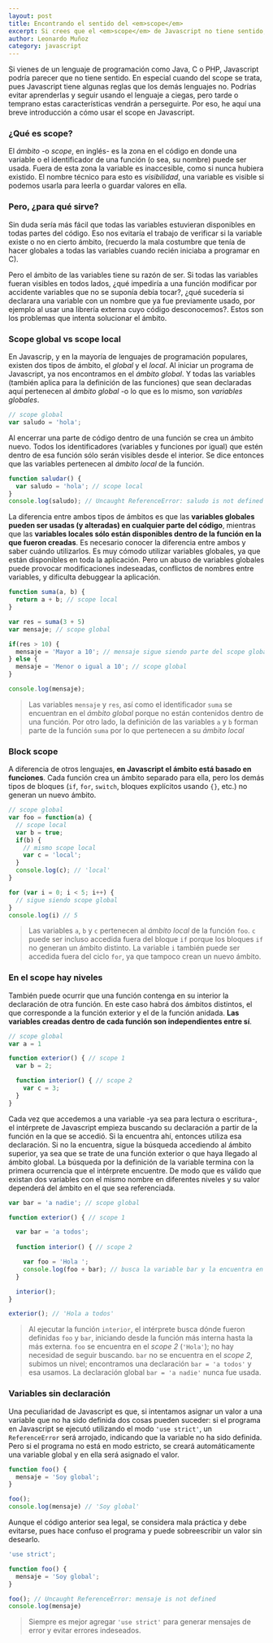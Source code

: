 ```yaml
---
layout: post
title: Encontrando el sentido del <em>scope</em>
excerpt: Si crees que el <em>scope</em> de Javascript no tiene sentido, debes leer esta breve introducción a cómo usarlo.
author: Leonardo Muñoz
category: javascript
---
```


Si vienes de un lenguaje de programación como Java, C o PHP, Javascript podría parecer que no tiene sentido. En especial cuando del scope se trata, pues Javascript tiene algunas reglas que los demás lenguajes no. Podrías evitar aprenderlas y seguir usando el lenguaje a ciegas, pero tarde o temprano estas características vendrán a perseguirte. Por eso, he aquí una breve introducción a cómo usar el scope en Javascript.

### ¿Qué es scope?
El _ámbito_ -o _scope_, en inglés- es la zona en el código en donde una variable o el identificador de una función (o sea, su nombre) puede ser usada. Fuera de esta zona la variable es inaccesible, como si nunca hubiera existido. El nombre técnico para esto es _visibilidad_, una variable es visible si podemos usarla para leerla o guardar valores en ella.

### Pero, ¿para qué sirve?
Sin duda sería más fácil que todas las variables estuvieran disponibles en todas partes del código. Eso nos evitaría el trabajo de verificar si la variable existe o no en cierto ámbito, (recuerdo la mala costumbre que tenía de hacer globales a todas las variables cuando recién iniciaba a programar en C). 

Pero el ámbito de las variables tiene su razón de ser. Si todas las variables fueran visibles en todos lados, ¿qué impediría a una función modificar por accidente variables que no se suponía debía tocar?,  ¿qué sucedería si declarara una variable con un nombre que ya fue previamente usado, por ejemplo al usar una librería externa cuyo código desconocemos?. Estos son los problemas que intenta solucionar el ámbito.

### Scope global vs scope local
En Javascrip, y en la mayoría de lenguajes de programación populares, existen dos tipos de ámbito, el _global_ y el _local_. 
Al iniciar un programa de Javascript, ya nos encontramos en el _ámbito global_. Y todas las variables (también aplica para la definición de las funciones) que sean declaradas aquí pertenecen al _ámbito global_ -o lo que es lo mismo, son _variables globales_.

```javascript
// scope global
var saludo = 'hola';
```

Al encerrar una parte de código dentro de una función se crea un ámbito nuevo. Todos los identificadores (variables y funciones por igual) que estén dentro de esa función sólo serán visibles desde el interior. Se dice entonces que las variables pertenecen al _ámbito local_ de la función.

```javascript
function saludar() {
  var saludo = 'hola'; // scope local
}
console.log(saludo); // Uncaught ReferenceError: saludo is not defined
```

La diferencia entre ambos tipos de ámbitos es que las **variables globales pueden ser usadas (y alteradas) en cualquier parte del código**, mientras que las **variables locales sólo están disponibles dentro de la función en la que fueron creadas**. 
Es necesario conocer la diferencia entre ambos y saber cuándo utilizarlos. Es muy cómodo utilizar variables globales, ya que están disponibles en toda la aplicación. Pero un abuso de variables globales puede provocar modificaciones indeseadas, conflictos de nombres entre variables, y dificulta debuggear la aplicación.

```javascript
function suma(a, b) {
  return a + b; // scope local
}

var res = suma(3 + 5)
var mensaje; // scope global

if(res > 10) {
  mensaje = 'Mayor a 10'; // mensaje sigue siendo parte del scope global
} else {
  mensaje = 'Menor o igual a 10'; // scope global
}

console.log(mensaje);
```

> Las variables `mensaje` y `res`, así como el identificador `suma` se encuentran en el _ámbito global_ porque no están contenidos dentro de una función. Por otro lado, la definición de las variables `a` y `b` forman parte de la función `suma` por lo que pertenecen a su _ámbito local_

### Block scope
A diferencia de otros lenguajes, **en Javascript el ámbito está basado en funciones**. Cada función crea un ámbito separado para ella, pero los demás tipos de bloques (`if`, `for`, `switch`, bloques explícitos usando `{}`, etc.) no generan un nuevo ámbito. 

```javascript
// scope global
var foo = function(a) {
  // scope local
  var b = true;
  if(b) {
    // mismo scope local
    var c = 'local';
  }
  console.log(c); // 'local'
}

for (var i = 0; i < 5; i++) {
  // sigue siendo scope global
}
console.log(i) // 5
```

> Las variables `a`, `b` y `c` pertenecen al _ámbito local_ de la función `foo`. `c` puede ser incluso accedida fuera del bloque `if` porque los bloques `if` no generan un ámbito distinto.
> La variable `i` también puede ser accedida fuera del ciclo `for`, ya que tampoco crean un nuevo ámbito.

### En el scope hay niveles

También puede ocurrir que una función contenga en su interior la declaración de otra función. En este caso habrá dos ámbitos distintos, el que corresponde a la función exterior y el de la función anidada. **Las variables creadas dentro de cada función son independientes entre sí**.

```javascript
// scope global
var a = 1

function exterior() { // scope 1
  var b = 2;

  function interior() { // scope 2
    var c = 3;
  }
}
```

Cada vez que accedemos a una variable -ya sea para lectura o escritura-, el intérprete de Javascript empieza buscando su declaración a partir de la función en la que se accedió. Si la encuentra ahí, entonces utiliza esa declaración. Si no la encuentra, sigue la búsqueda accediendo al ámbito superior, ya sea que se trate de una función exterior o que haya llegado al ámbito global. La búsqueda por la definición de la variable termina con la primera ocurrencia que el intérprete encuentre. De modo que es válido que existan dos variables con el mismo nombre en diferentes niveles y su valor dependerá del ámbito en el que sea referenciada.

```javascript
var bar = 'a nadie'; // scope global

function exterior() { // scope 1

  var bar = 'a todos';
  
  function interior() { // scope 2

    var foo = 'Hola ';    
    console.log(foo + bar); // busca la variable bar y la encuentra en el scope 1
  }

  interior();
}

exterior(); // 'Hola a todos'
```

> Al ejecutar la función `interior`, el intérprete busca dónde fueron definidas `foo` y `bar`, iniciando desde la función más interna hasta la más externa. `foo` se encuentra en el _scope 2_ (`'Hola'`); no hay necesidad de seguir buscando. `bar` no se encuentra en el _scope 2_, subimos un nivel; encontramos una declaración `bar = 'a todos'` y esa usamos. La declaración global `bar = 'a nadie'` nunca fue usada.

### Variables sin declaración

Una peculiaridad de Javascript es que, si intentamos asignar un valor a una variable que no ha sido definida dos cosas pueden suceder: si el programa en Javascript se ejecutó utilizando el modo `'use strict'`, un `ReferenceError` será arrojado, indicando que la variable no ha sido definida. Pero si el programa no está en modo estricto, se creará automáticamente una variable global y en ella será asignado el valor.

```javascript
function foo() {
  mensaje = 'Soy global';
}

foo();
console.log(mensaje) // 'Soy global'
```

Aunque el código anterior sea legal, se considera mala práctica y debe evitarse, pues hace confuso el programa y puede sobreescribir un valor sin desearlo. 

```javascript
'use strict';

function foo() {
  mensaje = 'Soy global';
}

foo(); // Uncaught ReferenceError: mensaje is not defined
console.log(mensaje)
```

> Siempre es mejor agregar `'use strict'` para generar mensajes de error y evitar errores indeseados.
